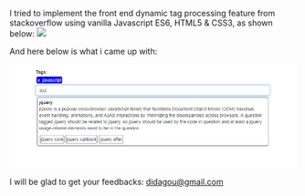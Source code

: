 I tried to implement the front end dynamic tag processing feature from stackoverflow using vanilla Javascript ES6, HTML5 & CSS3, as shown below:
![](images/stackoverlfow.png)

And here below is what i came up with:

![](images/screenshot.png)

I will be glad to get your feedbacks: didagou@gmail.com